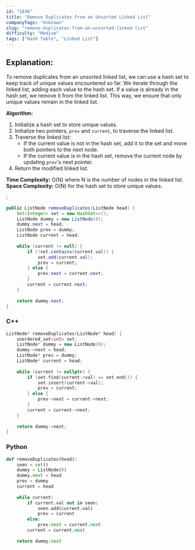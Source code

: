 ```yaml
---
id: "1836"
title: "Remove Duplicates From an Unsorted Linked List"
companyTags: "Unknown"
slug: "remove-duplicates-from-an-unsorted-linked-list"
difficulty: "Medium"
tags: ["Hash Table", "Linked List"]
---
```


## Explanation:

To remove duplicates from an unsorted linked list, we can use a hash set to keep track of unique values encountered so far. We iterate through the linked list, adding each value to the hash set. If a value is already in the hash set, we remove it from the linked list. This way, we ensure that only unique values remain in the linked list.

**Algorithm:**
1. Initialize a hash set to store unique values.
2. Initialize two pointers, `prev` and `current`, to traverse the linked list.
3. Traverse the linked list:
   - If the current value is not in the hash set, add it to the set and move both pointers to the next node.
   - If the current value is in the hash set, remove the current node by updating `prev`'s next pointer.
4. Return the modified linked list.

**Time Complexity:** O(N) where N is the number of nodes in the linked list.
**Space Complexity:** O(N) for the hash set to store unique values.

:

```java
public ListNode removeDuplicates(ListNode head) {
    Set<Integer> set = new HashSet<>();
    ListNode dummy = new ListNode(0);
    dummy.next = head;
    ListNode prev = dummy;
    ListNode current = head;
    
    while (current != null) {
        if (!set.contains(current.val)) {
            set.add(current.val);
            prev = current;
        } else {
            prev.next = current.next;
        }
        current = current.next;
    }
    
    return dummy.next;
}
```

### C++
```cpp
ListNode* removeDuplicates(ListNode* head) {
    unordered_set<int> set;
    ListNode* dummy = new ListNode(0);
    dummy->next = head;
    ListNode* prev = dummy;
    ListNode* current = head;
    
    while (current != nullptr) {
        if (set.find(current->val) == set.end()) {
            set.insert(current->val);
            prev = current;
        } else {
            prev->next = current->next;
        }
        current = current->next;
    }
    
    return dummy->next;
}
```

### Python
```python
def removeDuplicates(head):
    seen = set()
    dummy = ListNode(0)
    dummy.next = head
    prev = dummy
    current = head
    
    while current:
        if current.val not in seen:
            seen.add(current.val)
            prev = current
        else:
            prev.next = current.next
        current = current.next
    
    return dummy.next
```